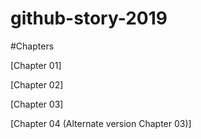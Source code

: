 # github-story-2019

#Chapters

[Chapter 01]

[Chapter 02]

[Chapter 03]

[Chapter 04 (Alternate version Chapter 03)]